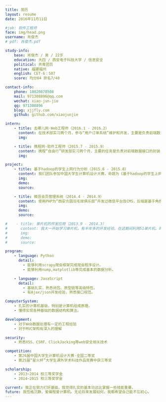 ```yaml
---
title: 简历
layout: resume
date: 2016年11月11日

#job: 软件工程师
face: img/head.png
username: 肖俊杰
# pdf: 肖俊杰.pdf

study-info:
    base: 肖俊杰 / 男 / 22岁
    education: 大四 / 西安电子科技大学 / 信息安全
    political: 共青团员
    native: 福建福州
    english: CET-6：507
    score: 均分84 排名7/40

contact-info:
    phone: 18020878508
    mail: 971308896@qq.com
    wechat: xiao-jun-jie
    qq: 971308896
    blog: xjjfly.com
    github: github.com/xiaojunjie

intern:
    - title: 去哪儿网·Web工程师（2016.1 - 2016.2）
      content: 在技术部实习两个月，参与“用户订单系统”维护和开发，主要是负责前端数据处理，以及前端模块的重建和架构，完成“用户订单系统”的升级。实习期间，我的编程能力能到了很大的提高，能够独立解决一些复杂的web工程问题。
      img:

    - title: 携程网·软件工程师（2015.7 - 2015.9）
      content: 携程“自由行”研发部实习两个月，主要的任务是负责对前端数据接口的封装，以及数据的处理。这期间我对MVC架构有深入的了解，并学会了团队合作开发和企业级应用的发布、更新及维护。
      img:

project:
    - title: 基于hadoop的学生上网行为分析（2015.6 - 2015.8）
      content: 我们团队参加中国大学生计算机设计大赛，命题为《基于hadoop的学生上网行为分析》。我是负责数据可视化创新设计，不拘泥于传统单调的图表，而是采用地图插件，使后端数据动态展现出来。在数据处理上，通过封装前端的数据接口，完美地实现了前后端对接。通过这个项目使我对大量数据的交互处理以及数据可视化有进一步了解。
      img:
      demo:
      source:

    - title: 微信会员管理系统（2014.4 - 2014.9）
      content: 使用PHP为“西安方圆羽毛球俱乐部”开发过微信平台及CMS，后端是基于角色的访问控制，定时自动更新比赛安排，通过微信平台向会员推送，后端通过数据统计分析，把报名结果呈现给管理员。系统在传统的MVC架构上提出了改进方案，以微信平台作为视图层，使系统跟微信平台更好地对接，降低系统的耦合度。
      img:
      demo:
      source:

#    - title: 单片机的开发应用（2013.9 - 2014.3）
#      content: 我大一开始学习单片机，有半年多的开发经验。在这期间利用51单片机、时钟芯片、LCD显示屏制做了一个智能电子表，集成温度测控、智能报警等功能。后续我又做了一个“光立方”，用125个LED搭成一个立方体，通过C语言能使立方体呈现许多变化图形。
#      img:
#      demo:
#      source:

program:
    - language: Python
      detail:
        - 能够利用scrapy爬虫框架完成爬虫程序设计。
        - 能够利用nump,matplotlib等完成基本的数据分析。

    - language: JavaScript
      detail:
        - 基础扎实，熟悉闭包、原型链等高级特性。
        - 有Ajax/json开发经验，熟悉接口规范。

ComputerSystem:
    - 扎实的计算机基础，特别是计算机组成原理。
    - 懂得实现各种基础的数据结构和算法。

development:
    - 对于Web数据处理有一定的工程经验
    - 对于MVC架构有深入的理解

security:
    - 熟悉XSS、CSRF、ClickJacking等web安全相关技术

competition:
    - 第26届中国大学生计算机设计大赛·全国二等奖
    - 第25届“星火杯”大学生课外学术科技作品竞赛中获三等奖

scholarship:
    - 2013~2014 校三等奖学金
    - 2014~2015 校三等奖学金

current: 我正在努力打好基础，我觉得扎实的基本功远比掌握一些技能重要。
future: 我性格沉静，爱编程爱计算机。无论将来发展如何，我都希望自己能不忘初心。
---
```

